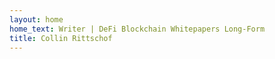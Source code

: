 ```yaml
---
layout: home
home_text: Writer | DeFi Blockchain Whitepapers Long-Form
title: Collin Rittschof
---
```

